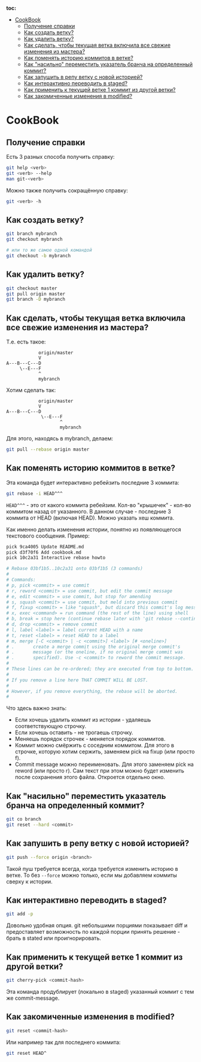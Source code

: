 **toc:**
<!--ts-->
* [CookBook](./cookbook.md#cookbook)
   * [Получение справки](./cookbook.md#получение-справки)
   * [Как создать ветку?](./cookbook.md#как-создать-ветку)
   * [Как удалить ветку?](./cookbook.md#как-удалить-ветку)
   * [Как сделать, чтобы текущая ветка включила все свежие изменения из мастера?](./cookbook.md#как-сделать-чтобы-текущая-ветка-включила-все-свежие-изменения-из-мастера)
   * [Как поменять историю коммитов в ветке?](./cookbook.md#как-поменять-историю-коммитов-в-ветке)
   * [Как "насильно" переместить указатель бранча на определенный коммит?](./cookbook.md#как-насильно-переместить-указатель-бранча-на-определенный-коммит)
   * [Как запушить в репу ветку с новой историей?](./cookbook.md#как-запушить-в-репу-ветку-с-новой-историей)
   * [Как интерактивно переводить в staged?](./cookbook.md#как-интерактивно-переводить-в-staged)
   * [Как применить к текущей ветке 1 коммит из другой ветки?](./cookbook.md#как-применить-к-текущей-ветке-1-коммит-из-другой-ветки)
   * [Как закомиченные изменения в modified?](./cookbook.md#как-закомиченные-изменения-в-modified)
<!--te-->

# CookBook

## Получение справки
Есть 3 разных способа получить справку:
```bash
git help <verb>
git <verb> --help
man git-<verb>
```

Можно также получить сокращённую справку:
```bash
git <verb> -h
```


## Как создать ветку?
```bash
git branch mybranch
git checkout mybranch

# или то же самое одной командой
git checkout -b mybranch
```


## Как удалить ветку?
```bash
git checkout master
git pull origin master
git branch -D mybranch
```


## Как сделать, чтобы текущая ветка включила все свежие изменения из мастера?
Т.е. есть такое:
```
            origin/master
            V
A---B---C---D
     \--E---F
            ^
            mybranch
```
Хотим сделать так:
```
            origin/master
            V
A---B---C---D
             \--E---F
                    ^
                    mybranch
```
Для этого, находясь в mybranch,  делаем:
```bash
git pull --rebase origin master
```


## Как поменять историю коммитов в ветке?
Эта команда будет интерактивно ребейзить последние 3 коммита:
```bash
git rebase -i HEAD^^^
```

```HEAD^^^``` - это от какого коммита ребейзим. Кол-во "крышечек" - кол-во коммитом назад от указанного. В данном случае - последние 3 коммита от HEAD (включая HEAD). Можно указать хеш коммита.

Как именно делать изменения истории, понятно из появляющегося текстового сообщения. Пример:
```bash
pick 9ca4005 Update README.md
pick d3f70f6 Add cookbook.md
pick 10c2a31 Interactive rebase howto

# Rebase 03bf1b5..10c2a31 onto 03bf1b5 (3 commands)
#
# Commands:
# p, pick <commit> = use commit
# r, reword <commit> = use commit, but edit the commit message
# e, edit <commit> = use commit, but stop for amending
# s, squash <commit> = use commit, but meld into previous commit
# f, fixup <commit> = like "squash", but discard this commit's log message
# x, exec <command> = run command (the rest of the line) using shell
# b, break = stop here (continue rebase later with 'git rebase --continue')
# d, drop <commit> = remove commit
# l, label <label> = label current HEAD with a name
# t, reset <label> = reset HEAD to a label
# m, merge [-C <commit> | -c <commit>] <label> [# <oneline>]
# .       create a merge commit using the original merge commit's
# .       message (or the oneline, if no original merge commit was
# .       specified). Use -c <commit> to reword the commit message.
#
# These lines can be re-ordered; they are executed from top to bottom.
#
# If you remove a line here THAT COMMIT WILL BE LOST.
#
# However, if you remove everything, the rebase will be aborted.
#
```

Что здесь важно знать:
  * Если хочешь удалить коммит из истории - удаляешь соответствующую строчку.
  * Если хочешь оставить - не трогаешь строчку.
  * Меняешь порядок строчек - меняется порядок коммитов.
  * Коммит можно смёржить с соседним коммитом. Для этого в строчке, которую хотим сержить, заменяем pick на fixup (или просто f).
  * Commit message можно переименовать. Для этого заменяем pick на reword (или просто r). Сам текст при этом можно будет изменить после сохранения этого файла. Откроется отдельно окно.


## Как "насильно" переместить указатель бранча на определенный коммит?
```bash
git co branch
git reset --hard <commit>
```


## Как запушить в репу ветку с новой историей?
```bash
git push --force origin <branch>
```

Такой пуш требуется всегда, когда требуется изменить историю в ветке. То без ```--force``` можно только, если мы добавляем коммиты сверху к истории.

## Как интерактивно переводить в staged?
```bash
git add -p
```

Довольно удобная опция. git небольшими порциями показывает diff и предоставляет возможность по каждой порции принять решение - брать в stated или проигнорировать.

## Как применить к текущей ветке 1 коммит из другой ветки?
```bash
git cherry-pick <commit-hash>
```
Эта команда продублирует (локально в staged) указанный коммит с тем же commit-message.

## Как закомиченные изменения в modified?
```bash
git reset <commit-hash>
```

Или например так для последнего коммита:
```bash
git reset HEAD^
```
